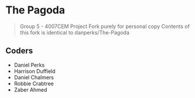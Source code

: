 # The Pagoda
> Group 5 - 4007CEM Project
Fork purely for personal copy 
Contents of this fork is identical to danperks/The-Pagoda

## Coders
- Daniel Perks
- Harrison Duffield
- Daniel Chalmers
- Robbie Crabtree
- Zaber Ahmed
